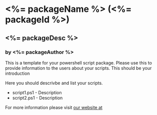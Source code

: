 # <%= packageName %> (<%= packageId %>)

## <%= packageDesc %>

### by <%= packageAuthor %>

This is a template for your powershell script package. Please use this to provide information to the users about your scripts. This should be your introduction

Here you should descrivbe and list your scripts.

* script1.ps1 - Description
* script2.ps1 - Description

For more information please visit [our website at](http://www.google.com)